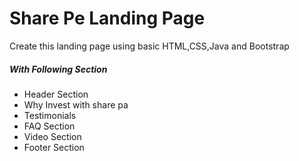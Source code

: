 <h1>Share Pe Landing Page </h1>
<p>Create this landing page using basic HTML,CSS,Java
 and Bootstrap </p>
<h5>With Following Section</h5>
<ul>
  <li>Header Section</li>
  <li>Why Invest with share pa</li>
  <li>Testimonials</li>
<li>FAQ Section</li>
<li>Video Section</li>
<li>Footer Section</li>
</ul>